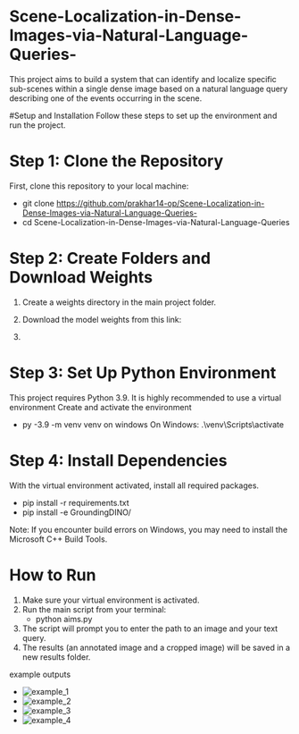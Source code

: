 # Scene-Localization-in-Dense-Images-via-Natural-Language-Queries-
This project aims to build a system that can identify and localize specific sub-scenes  within a single dense image based on a natural language query describing one of the  events occurring in the scene. 

#Setup and Installation
Follow these steps to set up the environment and run the project.

# Step 1: Clone the Repository
First, clone this repository to your local machine:
* git clone https://github.com/prakhar14-op/Scene-Localization-in-Dense-Images-via-Natural-Language-Queries-
* cd Scene-Localization-in-Dense-Images-via-Natural-Language-Queries

# Step 2: Create Folders and Download Weights
1. Create a weights directory in the main project folder.
2. Download the model weights from this link:
     
3. 

# Step 3: Set Up Python Environment
This project requires Python 3.9. It is highly recommended to use a virtual environment 
Create and activate the environment 
* py -3.9 -m venv venv on windows 
On Windows: .\venv\Scripts\activate

# Step 4: Install Dependencies
With the virtual environment activated, install all required packages.
* pip install -r requirements.txt
* pip install -e GroundingDINO/

Note: If you encounter build errors on Windows, you may need to install the Microsoft C++ Build Tools.

# How to Run
1. Make sure your virtual environment is activated.
2. Run the main script from your terminal:
      * python aims.py
3. The script will prompt you to enter the path to an image and your text query.
4. The results (an annotated image and a cropped image) will be saved in a new results folder.

example outputs 
- ![example_1](image_url)
- ![example_2](image_url)
- ![example_3](image_url)
- ![example_4](image_url)

